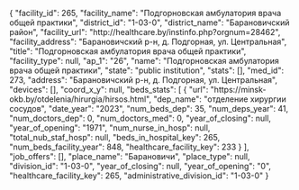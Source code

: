 {
    "facility_id": 265,
    "facility_name": "Подгорновская амбулатория врача общей практики",
    "district_id": "1-03-0",
    "district_name": "Барановичский район",
    "facility_url": "http:\/\/healthcare.by\/instinfo.php?orgnum=28462",
    "facility_address": "Барановичский р-н, д. Подгорная, ул. Центральная",
    "title": "Подгорновская амбулатория врача общей практики",
    "facility_type": null,
    "ap_1": "26",
    "name": "Подгорновская амбулатория врача общей практики",
    "state": "public institution",
    "stats": [],
    "med_id": 273,
    "address": "Барановичский р-н, д. Подгорная, ул. Центральная",
    "devices": [],
    "coord_x_y": null,
    "beds_stats": [
        {
            "url": "https:\/\/minsk-okb.by\/otdelenia\/hirurgia\/hirsos.html",
            "dep_name": "отделение хирургии сосудов",
            "date_year": "2023",
            "num_beds_dep": 35,
            "num_deps_year": 41,
            "num_doctors_dep": 0,
            "num_doctors_med": 0,
            "year_of_closing": null,
            "year_of_opening": "1971",
            "num_nurse_in_hosp": null,
            "total_nub_staf_hosp": null,
            "beds_in_hospital_key": 265,
            "num_beds_facility_year": 848,
            "healthcare_facility_key": 233
        }
    ],
    "job_offers": [],
    "place_name": "Барановичи",
    "place_type": null,
    "division_id": "1-03-0",
    "year_of_closing": null,
    "year_of_opening": "0",
    "healthcare_facility_key": 265,
    "administrative_division_id": "1-03-0"
}